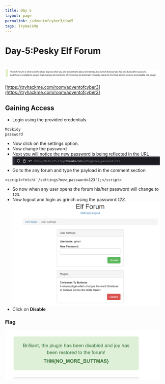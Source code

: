 ```yaml
---
title: Day 5
layout: page
permalink: /adventofcyber3/day5
tags: TryHackMe
---
```


# Day-5:Pesky Elf Forum
# ![front](/images/aoc3/d5/front.png)
[https://tryhackme.com/room/adventofcyber3](https://tryhackme.com/room/adventofcyber3)

## Gaining Access
* Login using the provided credentials
```
McSkidy
password
```
* Now click on the settings option.
* Now change the password
* Next you will notice the new password is being reflected in the URL<br>
![url](/images/aoc3/d5/url.png)
* Go to the any forum and type the payload in the comment section
```
<script>fetch('/settings?new_password=123');</script>
```
* So now when any user opens the forum his/her password will change to `123`.
* Now logout and login as grinch using the password *123*.<br>
![grinch](/images/aoc3/d5/grinch.png)
* Click on **Disable**

### Flag
![flag](/images/aoc3/d5/flag.png)